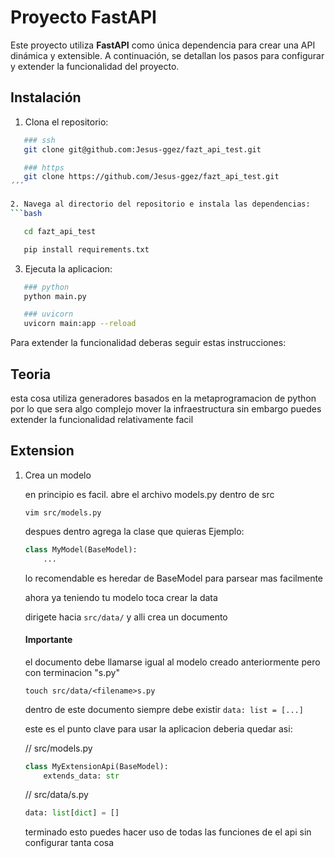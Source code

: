 # Proyecto FastAPI

Este proyecto utiliza **FastAPI** como única dependencia para crear una API dinámica y extensible. A continuación, se detallan los pasos para configurar y extender la funcionalidad del proyecto.

## Instalación

1. Clona el repositorio:
```bash
   ### ssh
   git clone git@github.com:Jesus-ggez/fazt_api_test.git

   ### https
   git clone https://github.com/Jesus-ggez/fazt_api_test.git
´´´

2. Navega al directorio del repositorio e instala las dependencias:
```bash

   cd fazt_api_test

   pip install requirements.txt

```
3. Ejecuta la aplicacion:
```bash
   ### python
   python main.py

   ### uvicorn
   uvicorn main:app --reload
```

Para extender la funcionalidad deberas seguir estas instrucciones:

## Teoria
esta cosa utiliza generadores basados en la metaprogramacion de python
por lo que sera algo complejo mover la infraestructura sin embargo puedes
extender la funcionalidad relativamente facil


## Extension

1. Crea un modelo

    en principio es facil.
    abre el archivo models.py dentro de src

    `vim src/models.py`

    despues dentro agrega la clase que quieras
    Ejemplo:
    ```python
    class MyModel(BaseModel):
        ...
    ```

    lo recomendable es heredar de BaseModel
    para parsear mas facilmente

    ahora ya teniendo tu modelo toca crear la data

    dirigete hacia `src/data/` y alli crea un documento

    #### Importante
    el documento debe llamarse igual al modelo creado anteriormente pero con terminacion "s.py"

    `
    touch src/data/<filename>s.py
    `

    dentro de este documento siempre debe existir 
    `
    data: list = [...]
    `

    este es el punto clave para usar la aplicacion
    deberia quedar asi:

    // src/models.py
    ```python
    class MyExtensionApi(BaseModel):
        extends_data: str

    ```

    // src/data/<myextensionapi>s.py
    ```python
    data: list[dict] = []
    ```


    terminado esto puedes hacer uso de todas las funciones de el api sin configurar tanta cosa


